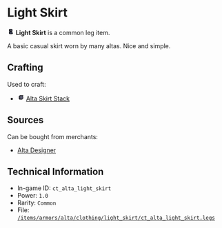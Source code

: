 # Light Skirt

<img src="https://raw.githubusercontent.com/Ceterai/Enternia/main/items/armors/alta/clothing/light_skirt/icon.png" alt="Light Skirt icon" loading="lazy" height=16px width="auto" /> **Light Skirt** is a common leg item.

A basic casual skirt worn by many altas. Nice and simple.

## Crafting

Used to craft:

- <img src="https://raw.githubusercontent.com/Ceterai/Enternia/main/objects/alta/basic/skirt_stack/icon.png" alt="Alta Skirt Stack icon" loading="lazy" height=16px width="auto" /> [Alta Skirt Stack](https://ceterai.github.io/MyEnternia/Wiki/AltaSkirtStack)

## Sources

Can be bought from merchants:

- [Alta Designer](https://ceterai.github.io/MyEnternia/Wiki/AltaDesigner)

## Technical Information

- In-game ID: `ct_alta_light_skirt`
- Power: `1.0`
- Rarity: `Common`
- File: [`/items/armors/alta/clothing/light_skirt/ct_alta_light_skirt.legs`](https://github.com/Ceterai/Enternia/blob/main/items/armors/alta/clothing/light_skirt/ct_alta_light_skirt.legs)

